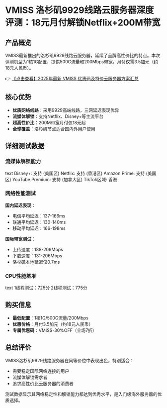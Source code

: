# VMISS 洛杉矶9929线路云服务器深度评测：18元月付解锁Netflix+200M带宽

## 产品概览

VMISS最新推出的洛杉矶9929线路云服务器，延续了品牌高性价比的特点。本次评测机型为1核1G配置，提供500G流量和200Mbps带宽，月付仅需3.5加元（约18元人民币）。

👉 [【点击查看】2025年最新 VMISS 优惠码及特价云服务器方案汇总](https://bit.ly/Vmiss)

## 核心优势

- **优质网络线路**：采用9929高端线路，三网延迟表现优异
- **流媒体解锁**：支持Netflix、Disney+等主流平台
- **超高性价比**：200M带宽月付仅18元起
- **全球覆盖**：洛杉矶节点适合国内外用户使用

## 详细测试数据

### 流媒体解锁能力

text
Disney+:       支持 (美国区)
Netflix:       支持 (香港区)
Amazon Prime:  支持 (美国区)
YouTube Premium: 支持 (加拿大区)
TikTok区域:    香港

### 网络性能测试

**国内延迟表现**：
- 电信平均延迟：137-166ms
- 联通平均延迟：130-140ms
- 移动平均延迟：166-198ms

**国际带宽测试**：
- 上传速度：188-209Mbps
- 下载速度：131-206Mbps
- 洛杉矶本地延迟仅0.7ms

### CPU性能基准
text
1线程测试：725分
2线程测试：775分

## 购买信息

- **最低配置**：1核1G/500G流量/200Mbps
- **优惠价格**：月付3.5加元（约18元人民币）
- **专属优惠码**：VMISS-30%OFF（全场7折）

## 总结评价

VMISS洛杉矶9929线路服务器在同等价位中表现出色，特别适合：
- 需要稳定国际网络连接的用户
- 流媒体解锁需求者
- 追求高性价比云服务器的消费者

测试数据显示其网络稳定性和解锁能力都达到优秀水平，是入门级海外服务器的优质选择。